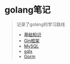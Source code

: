 # golang笔记

> 记录了golang的学习路线
>
> * [基础知识](基础知识/)
> * [Gin框架](Gin框架/)
> * [MySQL](MySQL/)
> * [sqlx](sqlx/)
> * [Gorm](Gorm/)
